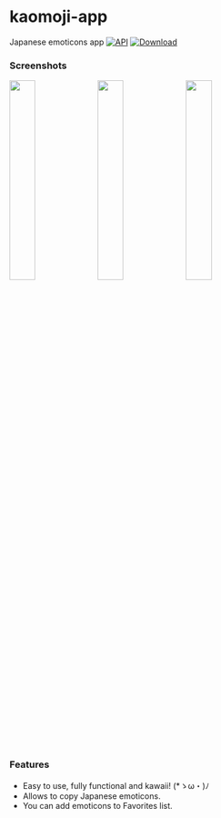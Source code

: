# kaomoji-app
Japanese emoticons app
[![API](https://img.shields.io/badge/API-15%2B-brightgreen.svg?style=flat)](https://android-arsenal.com/api?level=15)
[![Download](https://img.shields.io/badge/Download-v.1.0.0-blue.svg)](https://github.com/msnthrpc-drnkn-lnr/kaomoji-app/releases/latest)

### Screenshots
<img src="https://github.com/msnthrpc-drnkn-lnr/kaomoji-app/blob/master/screenshots/0.jpg?raw=true" width="30%" /> <img src="https://github.com/msnthrpc-drnkn-lnr/kaomoji-app/blob/master/screenshots/3.jpg?raw=true" width="30%" /> <img src="https://github.com/msnthrpc-drnkn-lnr/kaomoji-app/blob/master/screenshots/2.jpg?raw=true" width="30%" />

### Features
* Easy to use, fully functional and kawaii! (*ゝω・)ﾉ
* Allows to copy Japanese emoticons.
* You can add emoticons to Favorites list.

